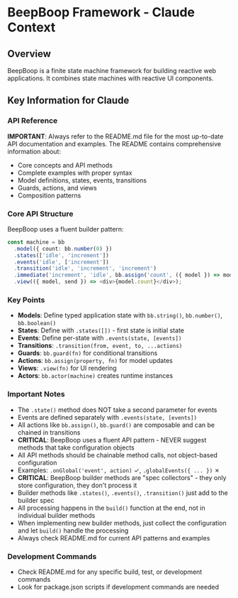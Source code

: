 # BeepBoop Framework - Claude Context

## Overview
BeepBoop is a finite state machine framework for building reactive web applications. It combines state machines with reactive UI components.

## Key Information for Claude

### API Reference
**IMPORTANT**: Always refer to the README.md file for the most up-to-date API documentation and examples. The README contains comprehensive information about:
- Core concepts and API methods
- Complete examples with proper syntax
- Model definitions, states, events, transitions
- Guards, actions, and views
- Composition patterns

### Core API Structure
BeepBoop uses a fluent builder pattern:

```typescript
const machine = bb
  .model({ count: bb.number(0) })
  .states(['idle', 'increment'])
  .events('idle', ['increment'])
  .transition('idle', 'increment', 'increment')
  .immediate('increment', 'idle', bb.assign('count', ({ model }) => model.count + 1))
  .view(({ model, send }) => <div>{model.count}</div>);
```

### Key Points
- **Models**: Define typed application state with `bb.string()`, `bb.number()`, `bb.boolean()`
- **States**: Define with `.states([])` - first state is initial state
- **Events**: Define per-state with `.events(state, [events])`
- **Transitions**: `.transition(from, event, to, ...actions)` 
- **Guards**: `bb.guard(fn)` for conditional transitions
- **Actions**: `bb.assign(property, fn)` for model updates
- **Views**: `.view(fn)` for UI rendering
- **Actors**: `bb.actor(machine)` creates runtime instances

### Important Notes
- The `.state()` method does NOT take a second parameter for events
- Events are defined separately with `.events(state, [events])`
- All actions like `bb.assign()`, `bb.guard()` are composable and can be chained in transitions
- **CRITICAL**: BeepBoop uses a fluent API pattern - NEVER suggest methods that take configuration objects
- All API methods should be chainable method calls, not object-based configuration
- Examples: `.onGlobal('event', action)` ✓, `.globalEvents({ ... })` ✗
- **CRITICAL**: BeepBoop builder methods are "spec collectors" - they only store configuration, they don't process it
- Builder methods like `.states()`, `.events()`, `.transition()` just add to the builder spec
- All processing happens in the `build()` function at the end, not in individual builder methods
- When implementing new builder methods, just collect the configuration and let `build()` handle the processing
- Always check README.md for current API patterns and examples

### Development Commands
- Check README.md for any specific build, test, or development commands
- Look for package.json scripts if development commands are needed